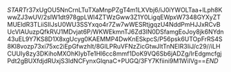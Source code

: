 $START$r37xUgOU5NnCrnLTuTXaMnpPZgT4m1LXVbj6/iJ0iYWOLTaa+lLph8KwwZJ3wUV/2slW1dt978gpLWl4ZTWzGww3Z1Y0LigqEWpxW7348GYXyZTMUEldR3TLiiSIIJsU0WU3SSYxqo4r7Zw7wWESRtjgqzU4NddPmHJJxRCvBUcVlAUuzpQfkRVJ1MDvjat6P/WKWEkmnTJ6Zd3lN0DSfamgEoJoy8jk6NYdn43uEL9Y7KS8D1X8xgUcyg0KAEMMP4DwKnESkpcS/P56psk6UTOpFrRS4S8Kl8vozp73xi75xc2iEpGfwzhlt/8GlLPRuVFNzZicGtwJltTnNEIR3IiJ/c29//iLHCUUIy8zy3DKihoMXOhKIybTe1Hl6cc8mmf1DoK9VQ6Sb6jADZg/IrEdgmcfgjPdt2gBUXfdjdRUxjS3ldNCFynxGlqnaC+PUGQ/3FY7Kfiini9M1WiIVg==$END$